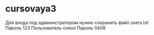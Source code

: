 # cursovaya3
Для входа под администратором нужно сохранить файл users.txt
Пароль 123
Пользователь сокол
Пароль 0408
